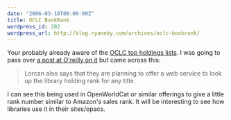 ```yaml
---
date: "2006-03-18T00:00:00Z"
title: OCLC BookRank
wordpress_id: 202
wordpress_url: http://blog.ryaneby.com/archives/oclc-bookrank/
---
```

Your probably already aware of the <a href="http://www.oclc.org/research/top1000/complete.htm">OCLC top holdings lists</a>. I was going to pass over <a href="http://radar.oreilly.com/archives/2006/03/top_1000_books_in_libary_colle.html">a post at O'reilly on it</a> but came across this:

<blockquote>Lorcan also says that they are planning to offer a web service to look up the library holding rank for any title.</blockquote>

I can see this being used in OpenWorldCat or similar offerings to give a little rank number similar to Amazon's sales rank. It will be interesting to see how libraries use it in their sites/opacs.
